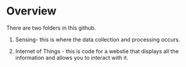 # Overview

There are two folders in this github. 

1. Sensing- this is where the data collection and processing occurs. 

2. Internet of Things - this is code for a webstie that displays all the information and allows you to interact with it. 
